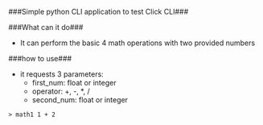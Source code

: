 ###Simple python CLI application to test Click CLI###

###What can it do###
- It can perform the basic 4 math operations with two provided numbers

###how to use###
 - it requests 3 parameters:
    - first_num: float or integer
    - operator: +, -, *, /
    - second_num: float or integer

```
> math1 1 + 2
```